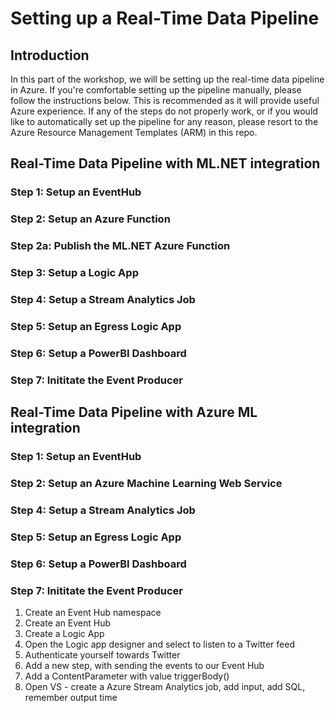# Setting up a Real-Time Data Pipeline

## Introduction
In this part of the workshop, we will be setting up the real-time data pipeline in Azure.
If you're comfortable setting up the pipeline manually, please follow the instructions below. This is recommended as it will provide useful Azure experience. If any of the steps do not properly work, or if you would like to automatically set up the pipeline for any reason, please resort to the Azure Resource Management Templates (ARM) in this repo.

## Real-Time Data Pipeline with ML.NET integration

### Step 1: Setup an EventHub

### Step 2: Setup an Azure Function

### Step 2a: Publish the ML.NET Azure Function

### Step 3: Setup a Logic App

### Step 4: Setup a Stream Analytics Job

### Step 5: Setup an Egress Logic App

### Step 6: Setup a PowerBI Dashboard

### Step 7: Inititate the Event Producer


## Real-Time Data Pipeline with Azure ML integration

### Step 1: Setup an EventHub

### Step 2: Setup an Azure Machine Learning Web Service

### Step 4: Setup a Stream Analytics Job

### Step 5: Setup an Egress Logic App

### Step 6: Setup a PowerBI Dashboard

### Step 7: Inititate the Event Producer





1. Create an Event Hub namespace
2. Create an Event Hub
3. Create a Logic App
4. Open the Logic app designer and select to listen to a Twitter feed
5. Authenticate yourself towards Twitter
6. Add a new step, with sending the events to our Event Hub
7. Add a ContentParameter with value triggerBody()
8. Open VS - create a Azure Stream Analytics job, add input, add SQL, remember output time
